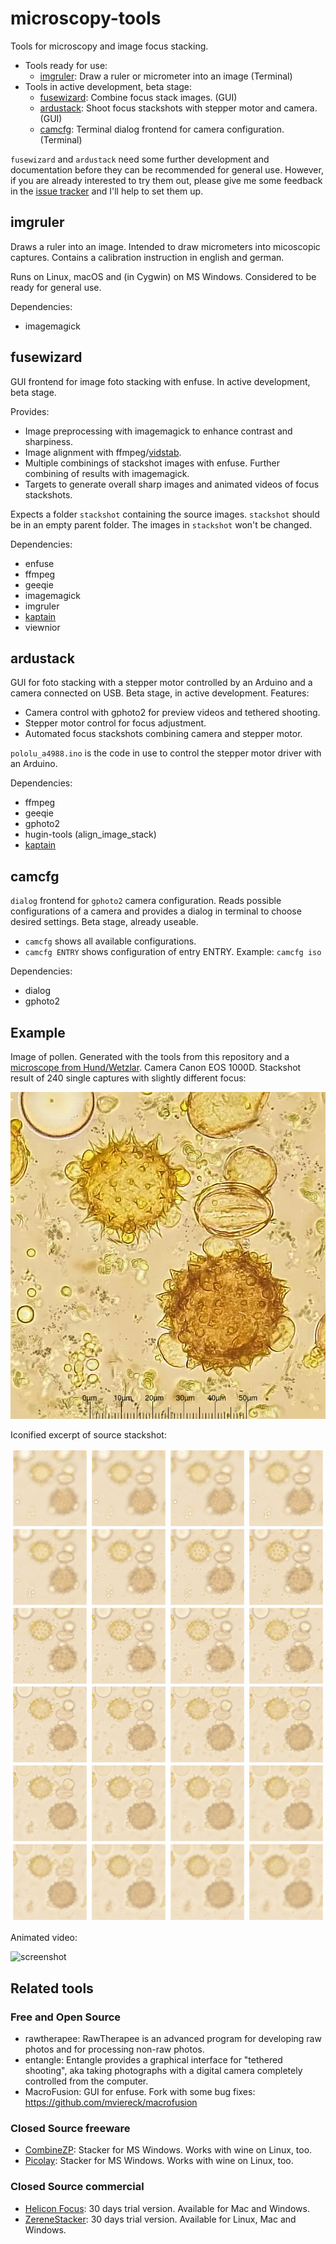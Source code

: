 # microscopy-tools

Tools for microscopy and image focus stacking.

 - Tools ready for use:
   - [imgruler](#imgruler): Draw a ruler or micrometer into an image (Terminal)
 - Tools in active development, beta stage:
   - [fusewizard](#fusewizard): Combine focus stack images. (GUI)
   - [ardustack](#ardustack): Shoot focus stackshots with stepper motor and camera. (GUI)
   - [camcfg](#camcfg): Terminal dialog frontend for camera configuration. (Terminal)
   
`fusewizard` and `ardustack` need some further development and documentation before they can be recommended for general use.
However, if you are already interested to try them out, please give me some feedback in the [issue tracker](https://github.com/mviereck/microscopy-tools/issues) and I'll help to set them up.


## imgruler

Draws a ruler into an image.
Intended to draw micrometers into micoscopic captures.
Contains a calibration instruction in english and german.

Runs on Linux, macOS and (in Cygwin) on MS Windows.
Considered to be ready for general use.

Dependencies:
 - imagemagick

## fusewizard

GUI frontend for image foto stacking with enfuse. In active development, beta stage.

Provides:
 - Image preprocessing with imagemagick to enhance contrast and sharpiness. 
 - Image alignment with ffmpeg/[vidstab](https://github.com/georgmartius/vid.stab).
 - Multiple combinings of stackshot images with enfuse. Further combining of results with imagemagick.
 - Targets to generate overall sharp images and animated videos of focus stackshots.
 
Expects a folder `stackshot` containing the source images. `stackshot` should be in an empty parent folder. The images in `stackshot` won't be changed.

Dependencies:
 - enfuse
 - ffmpeg
 - geeqie
 - imagemagick
 - imgruler
 - [kaptain](https://github.com/mviereck/kaptain)
 - viewnior
 
## ardustack
GUI for foto stacking with a stepper motor controlled by an Arduino and a camera connected on USB. Beta stage, in active development.
Features:
 - Camera control with gphoto2 for preview videos and tethered shooting.
 - Stepper motor control for focus adjustment.
 - Automated focus stackshots combining camera and stepper motor.
 
`pololu_a4988.ino` is the code in use to control the stepper motor driver with an Arduino.

Dependencies:
 - ffmpeg
 - geeqie
 - gphoto2
 - hugin-tools (align_image_stack)
 - [kaptain](https://github.com/mviereck/kaptain)
 
## camcfg
`dialog` frontend for `gphoto2` camera configuration. Reads possible configurations of a camera and provides a dialog in terminal to choose desired settings. Beta stage, already useable.
 - `camcfg` shows all available configurations.
 - `camcfg ENTRY` shows configuration of entry ENTRY. Example: `camcfg iso`
 
Dependencies:
 - dialog
 - gphoto2

## Example

Image of pollen. Generated with the tools from this repository and a [microscope from Hund/Wetzlar](https://www.hund.de/en/). Camera Canon EOS 1000D. Stackshot result of 240 single captures with slightly different focus:

![screenshot](example.jpg)

Iconified excerpt of source stackshot:

![screenshot](sourcetable.jpg)

Animated video:

![screenshot](animate.gif)

## Related tools
### Free and Open Source
 - rawtherapee: RawTherapee is an advanced program for developing raw photos and for processing
non-raw photos.
 - entangle: Entangle provides a graphical interface for "tethered shooting", aka
taking photographs with a digital camera completely controlled from the
computer.
 - MacroFusion: GUI for enfuse. Fork with some bug fixes: https://github.com/mviereck/macrofusion
### Closed Source freeware
 - [CombineZP](https://combinezp.software.informer.com/): Stacker for MS Windows. Works with wine on Linux, too.
 - [Picolay](http://www.picolay.de/): Stacker for MS Windows. Works with wine on Linux, too.
### Closed Source commercial
 - [Helicon Focus](https://www.heliconsoft.com/heliconsoft-products/helicon-focus/): 30 days trial version. Available for Mac and Windows.
 - [ZereneStacker](https://zerenesystems.com/cms/stacker): 30 days trial version. Available for Linux, Mac and Windows.
